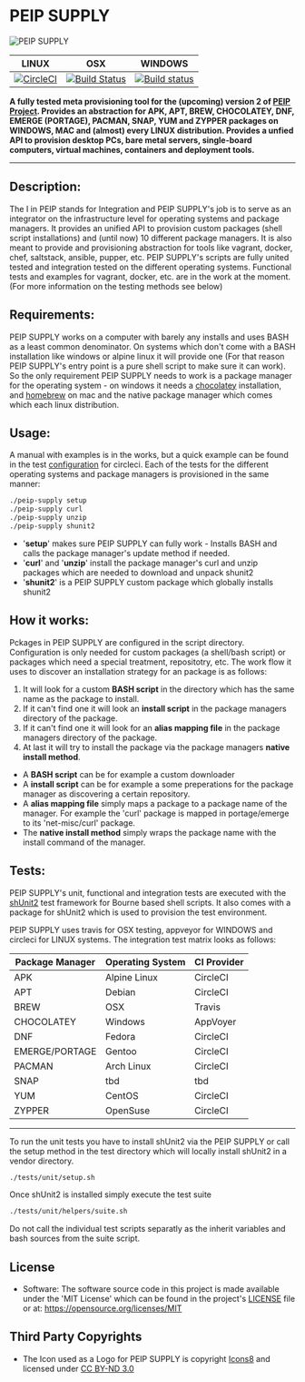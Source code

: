 # PEIP SUPPLY
![PEIP SUPPLY](https://avatars2.githubusercontent.com/u/33991308?s=200&v=4) 

| LINUX                                                                                                                         | OSX                                                                                                                               | WINDOWS                                                                                                                                                                 |
|-------------------------------------------------------------------------------------------------------------------------------|-----------------------------------------------------------------------------------------------------------------------------------|-------------------------------------------------------------------------------------------------------------------------------------------------------------------------|
| [![CircleCI](https://circleci.com/gh/peip-supply/peip-supply.svg?style=svg)](https://circleci.com/gh/peip-supply/peip-supply) | [![Build Status](https://travis-ci.org/peip-supply/peip-supply.svg?branch=master)](https://travis-ci.org/peip-supply/peip-supply) | [![Build status](https://ci.appveyor.com/api/projects/status/693iii0inmuex2o9/branch/master?svg=true)](https://ci.appveyor.com/project/tidal/peip-supply/branch/master) |

**A fully tested meta provisioning tool for the (upcoming) version 2 of [PEIP Project](https://github.com/peip-project/). Provides an abstraction for APK, APT, BREW, CHOCOLATEY, DNF, EMERGE (PORTAGE), PACMAN, SNAP, YUM and ZYPPER packages on WINDOWS, MAC and (almost) every LINUX distribution. Provides a unfied API to provision desktop PCs, bare metal servers, single-board computers, virtual machines, containers and deployment tools.**     

----------

Description: 
------------
The I in PEIP stands for Integration and PEIP SUPPLY's job is to serve as an integrator on the infrastructure level for operating systems and package managers. It provides an unified API to provision custom packages (shell script installations) and (until now) 10 different package managers. It is also meant to provide and provisioning abstraction for tools like vagrant, docker, chef, saltstack, ansible, pupper, etc. PEIP SUPPLY's scripts are fully united tested and integration tested on the different operating systems. Functional tests and examples for vagrant, docker, etc. are in the work at the moment. (For more information on the testing methods see below)     

Requirements: 
------------
PEIP SUPPLY works on a computer with barely any installs and uses BASH as a least common denominator. On systems which don't come with a BASH installation like windows or alpine linux it will provide one (For that reason PEIP SUPPLY's entry point is a pure shell script to make sure it can work). So the only requirement PEIP SUPPLY needs to work is a package manager for the operating system - on windows it needs a [chocolatey](https://chocolatey.org/) installation, and [homebrew](https://brew.sh/) on mac and the native package manager which comes which each linux distribution. 

Usage:   
------
A manual with examples is in the works, but a quick example can be found in the test [configuration](.circleci/config.yml) for circleci. Each of the tests for the different operating systems and package managers is provisioned in the same manner:
```bash
./peip-supply setup
./peip-supply curl
./peip-supply unzip
./peip-supply shunit2
```

- '**setup**' makes sure PEIP SUPPLY can fully work - Installs BASH and calls the package manager's update method if needed. 
- '**curl**' and '**unzip**' install the package manager's curl and unzip packages which are needed to download and unpack shunit2  
- '**shunit2**' is a PEIP SUPPLY custom package which globally installs shunit2  

How it works:   
------
Pckages in PEIP SUPPLY are configured in the script directory. Configuration is only needed for custom packages (a shell/bash script) or packages which need a special treatment, repositotry, etc. The work flow it uses to discover an installation strategy for an package is as follows:
1. It will look for a custom **BASH script** in the directory which has the same name as the package to install.
2. If it can't find one it will look an **install script** in the package managers directory of the package.
3. If it can't find one it will look for an **alias mapping file** in the package managers directory of the package.
4. At last it will try to install the package via the package managers **native install method**.

- A **BASH script** can be for example a custom downloader 
- A **install script** can be for example a some preperations for the package manager as discovering a certain repository. 
- A **alias mapping file** simply maps a package to a package name of the manager. For example the 'curl' package is mapped in portage/emerge to its 'net-misc/curl' package.
- The **native install method** simply wraps the package name with the install command of the manager.



Tests: 
------
PEIP SUPPLY's unit, functional and integration tests are executed with the [shUnit2](https://github.com/kward/shunit2) test framework for Bourne based shell scripts. It also comes with a package for shUnit2 which is used to provision the test environment. 

PEIP SUPPLY uses travis for OSX testing, appveyor for WINDOWS and circleci for LINUX systems. The integration test matrix looks as follows:

| Package Manager | Operating System | CI Provider |
|-----------------|------------------|-------------|
| APK             | Alpine Linux     | CircleCI    |
| APT             | Debian           | CircleCI    |
| BREW            | OSX              | Travis      |
| CHOCOLATEY      | Windows          | AppVoyer    |
| DNF             | Fedora           | CircleCI    |
| EMERGE/PORTAGE  | Gentoo           | CircleCI    |
| PACMAN          | Arch Linux       | CircleCI    |
| SNAP            | tbd              | tbd         |
| YUM             | CentOS           | CircleCI    |
| ZYPPER          | OpenSuse         | CircleCI    |

----------
To run the unit tests you have to install shUnit2 via the PEIP SUPPLY or call the setup method in the test directory which will locally install shUnit2 in a vendor directory. 
```bash
./tests/unit/setup.sh
```
Once shUnit2 is installed simply execute the test suite
```bash
./tests/unit/helpers/suite.sh
```
Do not call the individual test scripts separatly as the inherit variables and bash sources from the suite script.


License
--------

 - Software:
The software source code in this project is made available under the 'MIT License' which can be found in the project's 
[LICENSE](LICENSE) file or at: https://opensource.org/licenses/MIT  

Third Party Copyrights
----------------------

 - The Icon used as a Logo for PEIP SUPPLY is copyright [Icons8](https://icons8.com) and licensed under [CC BY-ND 3.0](https://creativecommons.org/licenses/by-nd/3.0/)
